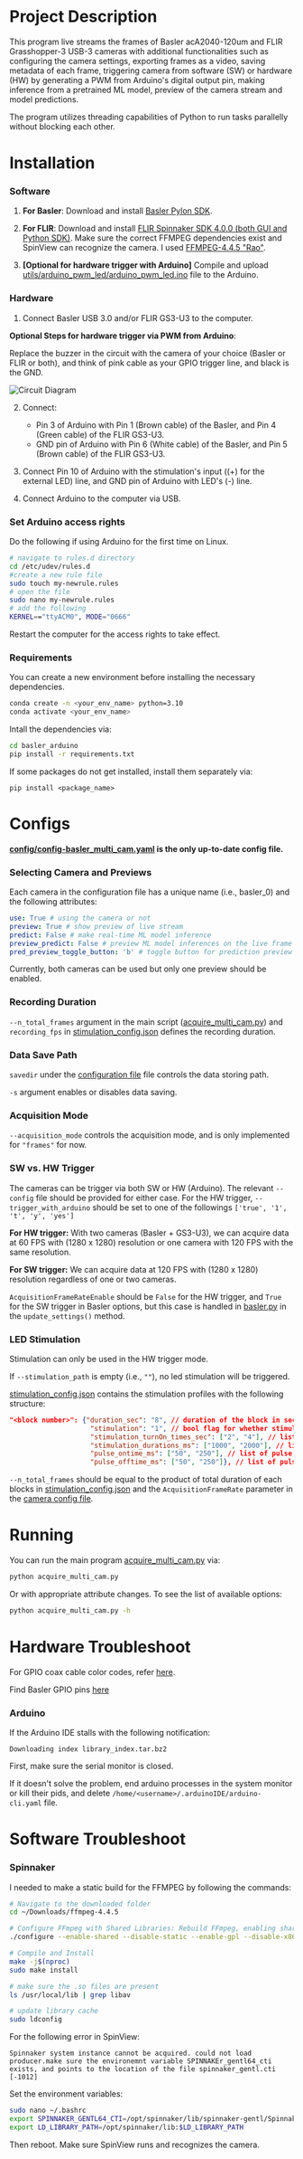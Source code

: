 # Project Description

This program live streams the frames of Basler acA2040-120um and FLIR Grasshopper-3 USB-3 cameras with additional functionalities such as configuring the camera settings, exporting frames as a video, saving metadata of each frame, triggering camera from software (SW) or hardware (HW) by generating a PWM from Arduino's digital output pin, making inference from a pretrained ML model, preview of the camera stream and model predictions.

The program utilizes threading capabilities of Python to run tasks parallelly without blocking each other.

# Installation 

### Software

1. **For Basler**: Download and install [Basler Pylon SDK](https://www2.baslerweb.com/en/downloads/software-downloads/#type=pylonsoftware).
2. **For FLIR**: Download and install [FLIR Spinnaker SDK 4.0.0 (both GUI and Python SDK)](https://www.teledynevisionsolutions.com/support/support-center/software-firmware-downloads/iis/spinnaker-sdk-download/spinnaker-sdk--download-files/?pn=Spinnaker+SDK&vn=Spinnaker+SDK). Make sure the correct FFMPEG dependencies exist and SpinView can recognize the camera. I used [FFMPEG-4.4.5 "Rao"](https://www.ffmpeg.org/download.html#releases).

2. **[Optional for hardware trigger with Arduino]** Compile and upload [utils/arduino_pwm_led/arduino_pwm_led.ino](utils/arduino_pwm_led/arduino_pwm_led.ino) file to the Arduino.

### Hardware

1. Connect Basler USB 3.0 and/or FLIR GS3-U3 to the computer.

**Optional Steps for hardware trigger via PWM from Arduino**:

Replace the buzzer in the circuit with the camera of your choice (Basler or FLIR or both), and think of pink cable as your GPIO trigger line, and black is the GND.

![Circuit Diagram](circuit/circuit.png)

2. Connect:
    - Pin 3 of Arduino with Pin 1 (Brown cable) of the Basler, and Pin 4 (Green cable) of the FLIR GS3-U3.
    - GND pin of Arduino with Pin 6 (White cable) of the Basler, and Pin 5 (Brown cable) of the FLIR GS3-U3.

3. Connect Pin 10 of Arduino with the stimulation's input ((+) for the external LED) line, and GND pin of Arduino with LED's (-) line.

4. Connect Arduino to the computer via USB.

### Set Arduino access rights

Do the following if using Arduino for the first time on Linux.

```bash
# navigate to rules.d directory
cd /etc/udev/rules.d
#create a new rule file
sudo touch my-newrule.rules
# open the file
sudo nano my-newrule.rules
# add the following
KERNEL=="ttyACM0", MODE="0666"
```
Restart the computer for the access rights to take effect.

### Requirements

You can create a new environment before installing the necessary dependencies.

```bash
conda create -n <your_env_name> python=3.10
conda activate <your_env_name>
```

Intall the dependencies via:

```bash
cd basler_arduino
pip install -r requirements.txt
```

If some packages do not get installed, install them separately via:

`pip install <package_name>`

# Configs
**[config/config-basler_multi_cam.yaml](config/config-basler_multi_cam.yaml) is the only up-to-date config file.**

### Selecting Camera and Previews

Each camera in the configuration file has a unique name (i.e., basler_0) and the following attributes:

```yaml
use: True # using the camera or not
preview: True # show preview of live stream
predict: False # make real-time ML model inference
preview_predict: False # preview ML model inferences on the live frame
pred_preview_toggle_button: 'b' # toggle button for prediction preview
```

Currently, both cameras can be used but only one preview should be enabled. 

### Recording Duration

`--n_total_frames` argument in the main script ([acquire_multi_cam.py](acquire_multi_cam.py)) and `recording_fps` in [stimulation_config.json](config/stimulation_config.json) defines the recording duration.

### Data Save Path

`savedir` under the [configuration file](config/config-basler_multi_cam.yaml) file controls the data storing path.

`-s` argument enables or disables data saving.

### Acquisition Mode

`--acquisition_mode` controls the acquisition mode, and is only implemented for `"frames"` for now.

### SW vs. HW Trigger

The cameras can be trigger via both SW or HW (Arduino). The relevant `--config` file should be provided for either case. For the HW trigger, `--trigger_with_arduino` should be set to one of the followings `['true', '1', 't', 'y', 'yes']`

**For HW trigger:**
With two cameras (Basler + GS3-U3), we can acquire data at 60 FPS with (1280 x 1280) resolution or one camera with 120 FPS with the same resolution.

**For SW trigger:**
We can acquire data at 120 FPS with (1280 x 1280) resolution regardless of one or two cameras.

`AcquisitionFrameRateEnable` should be `False` for the HW trigger, and `True` for the SW trigger in Basler options, but this case is handled in [basler.py](utils/basler.py) in the `update_settings()` method.

### LED Stimulation

Stimulation can only be used in the HW trigger mode.

If `--stimulation_path` is empty (i.e., `""`), no led stimulation will be triggered.

[stimulation_config.json](config/stimulation_config.json) contains the stimulation profiles with the following structure:

```json
"<block number>": {"duration_sec": "8", // duration of the block in sec
                    "stimulation": "1", // bool flag for whether stimulation exists
                    "stimulation_turnOn_times_sec": ["2", "4"], // list of local (within block) stimulation start times in sec
                    "stimulation_durations_ms": ["1000", "2000"], // list of stimulation durations in ms
                    "pulse_ontime_ms": ["50", "250"], // list of pulse on times in ms
                    "pulse_offtime_ms": ["50", "250"]}, // list of pulse off times in ms
```

`--n_total_frames` should be equal to the product of total duration of each blocks in [stimulation_config.json](config/stimulation_config.json) and the `AcquisitionFrameRate` parameter in the [camera config file](config/config-basler_multi_cam.yaml).

# Running

You can run the main program [acquire_multi_cam.py](acquire_multi_cam.py) via:

```bash
python acquire_multi_cam.py
```

Or with appropriate attribute changes. To see the list of available options:

```bash
python acquire_multi_cam.py -h
```

# Hardware Troubleshoot

For GPIO coax cable color codes, refer [here](https://docs.baslerweb.com/basler-io-cable-hrs-6p-open-p?_gl=1*6p8gh3*_gcl_au*MTQyMTg2MzkwOC4xNzI2MDg5ODQ4).

Find Basler GPIO pins [here](https://docs.baslerweb.com/aca2040-120um)

### Arduino

If the Arduino IDE stalls with the following notification:

`Downloading index library_index.tar.bz2`

First, make sure the serial monitor is closed.

If it doesn't solve the problem, end arduino processes in the system monitor or kill their pids, and delete `/home/<username>/.arduinoIDE/arduino-cli.yaml` file.


# Software Troubleshoot

### Spinnaker

I needed to make a static build for the FFMPEG by following the commands:

```bash
# Navigate to the downloaded folder
cd ~/Downloads/ffmpeg-4.4.5

# Configure FFmpeg with Shared Libraries: Rebuild FFmpeg, enabling shared libraries
./configure --enable-shared --disable-static --enable-gpl --disable-x86asm

# Compile and Install
make -j$(nproc)
sudo make install

# make sure the .so files are present
ls /usr/local/lib | grep libav

# update library cache
sudo ldconfig
```

For the following error in SpinView:

```
Spinnaker system instance cannot be acquired. could not load producer.make sure the environemnt variable SPINNAKEr_gentl64_cti exists, and points to the location of the file spinnaker_gentl.cti [-1012]
```

Set the environment variables:

```bash
sudo nano ~/.bashrc
export SPINNAKER_GENTL64_CTI=/opt/spinnaker/lib/spinnaker-gentl/Spinnaker_GenTL.cti
export LD_LIBRARY_PATH=/opt/spinnaker/lib:$LD_LIBRARY_PATH
```
Then reboot. Make sure SpinView runs and recognizes the camera. 
